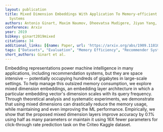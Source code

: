 ```yaml
---
layout: publication
title: Mixed Dimension Embeddings With Application To Memory-efficient Recommendation
  Systems
authors: Antonio Ginart, Maxim Naumov, Dheevatsa Mudigere, Jiyan Yang, James Zou
conference: Arxiv
year: 2019
bibkey: ginart2019mixed
citations: 34
additional_links: [{name: Paper, url: 'https://arxiv.org/abs/1909.11810'}]
tags: ["Datasets", "Evaluation", "Memory Efficiency", "Recommender Systems", "Scalability"]
short_authors: Ginart et al.
---
```

Embedding representations power machine intelligence in many applications,
including recommendation systems, but they are space intensive -- potentially
occupying hundreds of gigabytes in large-scale settings. To help manage this
outsized memory consumption, we explore mixed dimension embeddings, an
embedding layer architecture in which a particular embedding vector's dimension
scales with its query frequency. Through theoretical analysis and systematic
experiments, we demonstrate that using mixed dimensions can drastically reduce
the memory usage, while maintaining and even improving the ML performance.
Empirically, we show that the proposed mixed dimension layers improve accuracy
by 0.1% using half as many parameters or maintain it using 16X fewer parameters
for click-through rate prediction task on the Criteo Kaggle dataset.